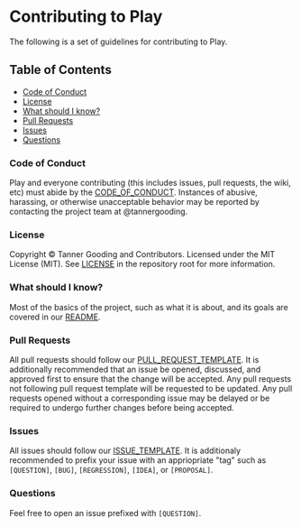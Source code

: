 # Contributing to Play

The following is a set of guidelines for contributing to Play.

## Table of Contents

* [Code of Conduct](#code-of-conduct)
* [License](#license)
* [What should I know?](#what-should-i-know)
* [Pull Requests](#pull-requests)
* [Issues](#issues)
* [Questions](#questions)

### Code of Conduct

Play and everyone contributing (this includes issues, pull requests, the
wiki, etc) must abide by the [CODE_OF_CONDUCT](docs/CODE_OF_CONDUCT.md).
Instances of abusive, harassing, or otherwise unacceptable behavior may be
reported by contacting the project team at @tannergooding.

### License

Copyright © Tanner Gooding and Contributors. Licensed under the MIT License
(MIT). See [LICENSE](LICENSE.md) in the repository root for more information.

### What should I know?

Most of the basics of the project, such as what it is about, and its goals are
covered in our [README](docs/README.md).

### Pull Requests

All pull requests should follow our
[PULL_REQUEST_TEMPLATE](docs/PULL_REQUEST_TEMPALTE.md). It is additionally
recommended that an issue be opened, discussed, and approved first to ensure
that the change will be accepted. Any pull requests not following pull request
template will be requested to be updated. Any pull requests opened without a
corresponding issue may be delayed or be required to undergo further changes
before being accepted.

### Issues

All issues should follow our [ISSUE_TEMPLATE](ISSUE_TEMPLATE.md). It is
additionaly recommended to prefix your issue with an appriopriate "tag" such as
`[QUESTION]`, `[BUG]`, `[REGRESSION]`, `[IDEA]`, or `[PROPOSAL]`.

### Questions

Feel free to open an issue prefixed with `[QUESTION]`.
